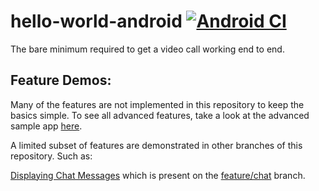 # hello-world-android [![Android CI](https://github.com/100mslive/hello-world-android/actions/workflows/android.yml/badge.svg)](https://github.com/100mslive/hello-world-android/actions/workflows/android.yml)
The bare minimum required to get a video call working end to end.

## Feature Demos:
Many of the features are not implemented in this repository to keep the basics simple. To see all advanced features, take a look at the advanced sample app [here](https://github.com/100mslive/100ms-android).

A limited subset of features are demonstrated in other branches of this repository. Such as:

[Displaying Chat Messages](https://github.com/100mslive/hello-world-android/compare/feature/chat) which is present on the [feature/chat](https://github.com/100mslive/hello-world-android/tree/feature/chat) branch.
